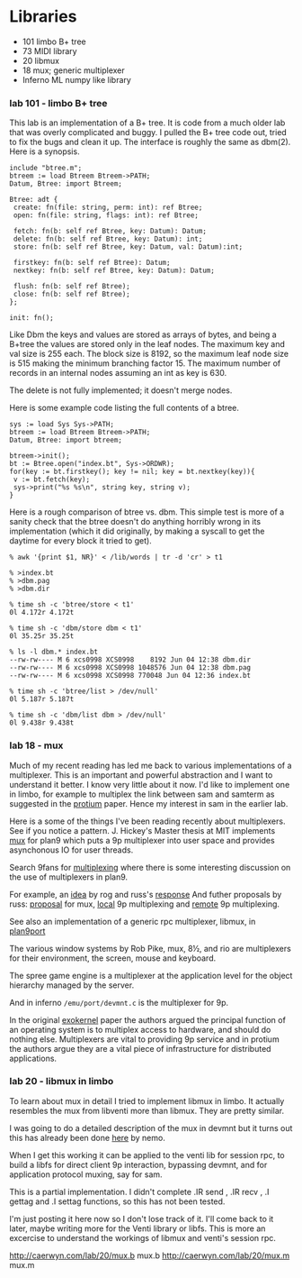 # Libraries
* 101 limbo B+ tree
* 73 MIDI library
* 20 libmux
* 18 mux; generic multiplexer
* Inferno ML numpy like library 

### lab 101 - limbo B+ tree
This lab is an implementation of a B+ tree. It is code from a much older lab that was overly complicated and buggy. I pulled the B+ tree code out, tried to fix the bugs and clean it up. The interface is roughly the same as dbm(2). Here is a synopsis.

	include "btree.m";
	btreem := load Btreem Btreem->PATH;
	Datum, Btree: import Btreem;
	
	Btree: adt {
	 create: fn(file: string, perm: int): ref Btree;
	 open: fn(file: string, flags: int): ref Btree;
	 
	 fetch: fn(b: self ref Btree, key: Datum): Datum;
	 delete: fn(b: self ref Btree, key: Datum): int;
	 store: fn(b: self ref Btree, key: Datum, val: Datum):int;
	
	 firstkey: fn(b: self ref Btree): Datum;
	 nextkey: fn(b: self ref Btree, key: Datum): Datum;
	
	 flush: fn(b: self ref Btree);
	 close: fn(b: self ref Btree);
	};
	
	init: fn();

Like Dbm the keys and values are stored as arrays of bytes, and being a B+tree the values are stored only in the leaf nodes. The maximum key and val size is 255 each. The block size is 8192, so the maximum leaf node size is 515 making the minimum branching factor 15. The maximum number of records in an internal nodes assuming an int as key is 630.

The delete is not fully implemented; it doesn't merge nodes.

Here is some example code listing the full contents of a btree.

	sys := load Sys Sys->PATH;
	btreem := load Btreem Btreem->PATH;
	Datum, Btree: import btreem;
	
	btreem->init();
	bt := Btree.open("index.bt", Sys->ORDWR);
	for(key := bt.firstkey(); key != nil; key = bt.nextkey(key)){
	 v := bt.fetch(key);
	 sys->print("%s %s\n", string key, string v);
	}

Here is a rough comparison of btree vs. dbm. This simple test is more of a sanity check that the btree doesn't do anything horribly wrong in its implementation (which it did originally, by making a syscall to get the daytime for every block it tried to get).

	% awk '{print $1, NR}' < /lib/words | tr -d 'cr' > t1
	
	% >index.bt
	% >dbm.pag
	% >dbm.dir
	
	% time sh -c 'btree/store < t1' 
	0l 4.172r 4.172t
	
	% time sh -c 'dbm/store dbm < t1'
	0l 35.25r 35.25t
	
	% ls -l dbm.* index.bt
	--rw-rw---- M 6 xcs0998 XCS0998    8192 Jun 04 12:38 dbm.dir
	--rw-rw---- M 6 xcs0998 XCS0998 1048576 Jun 04 12:38 dbm.pag
	--rw-rw---- M 6 xcs0998 XCS0998 770048 Jun 04 12:36 index.bt
	
	% time sh -c 'btree/list > /dev/null'
	0l 5.187r 5.187t
	
	% time sh -c 'dbm/list dbm > /dev/null'
	0l 9.438r 9.438t



### lab 18 - mux
Much of my recent reading has led me back to various
implementations of a multiplexer. This is an important and powerful
abstraction and I want to understand it better. I know very little about
it now.
I'd like to implement
one in limbo, for example to multiplex the link between sam and samterm
as suggested in the 
[protium](http://cm.bell-labs.com/who/cyoung/papers/hotos-final.pdf)
paper. Hence my interest in sam in the earlier lab.

Here is a some of the things I've been reading recently about multiplexers.
See if you notice a pattern.
J. Hickey's Master thesis at MIT implements
[mux](http://www.pdos.lcs.mit.edu/papers/plan9:jmhickey-meng.pdf)
for plan9 which puts a 9p multiplexer into user space and provides
asynchonous IO for user threads.

Search 9fans for
[multiplexing](http://groups.google.com/groups?hl=en&lr=&ie=ISO-8859-1&q=multiplexing&meta=group%3Dcomp.os.plan9) 
where there is some interesting discussion on the use of multiplexers in plan9.

For example, an 
[idea](http://groups.google.com/groups?hl=en&lr=&ie=UTF-8&frame=right&th=cacc1588716799cb&seekm=499f328d8dc6462edbadb7e4894feaf8%40vitanuova.com#s)
by rog and russ's
[response](http://groups.google.com/groups?hl=en&lr=&ie=UTF-8&selm=C9C19233.4D3B50B5%40mail.gmail.com)
And futher proposals by russ:
[proposal](http://groups.google.com/groups?q=g:thl264888595d&dq=&hl=en&lr=&ie=UTF-8&selm=70b1be7bf1a870538ecd7c40d8b83810%40plan9.bell-labs.com)
for mux, 
[local](http://groups.google.com/groups?q=russ+9p+auth&hl=en&lr=&ie=UTF-8&group=comp.os.plan9&selm=C6BFF847.5A05ABE1%40mail.gmail.com&rnum=6)
9p multiplexing and
[remote](http://groups.google.com/groups?q=russ+9p+auth&hl=en&lr=&ie=UTF-8&group=comp.os.plan9&selm=C6B52136.4C686BD7%40mail.gmail.com&rnum=2)
9p multiplexing.

See also an implementation of a generic rpc multiplexer, libmux, in
[plan9port](http://swtch.com/plan9port)

The various window systems by Rob Pike, mux, 8½, and rio are multiplexers
for their environment, the screen, mouse and keyboard.

The spree game engine is a multiplexer at the application level
for the object hierarchy managed by the server.

And in inferno `/emu/port/devmnt.c`
is the multiplexer for 9p.

In the original 
[exokernel](http://www.pdos.lcs.mit.edu/papers/hotos-jeremiad.ps)
paper the authors argued the principal
function of an operating system is to multiplex access to hardware,
and should do nothing else. Multiplexers are vital to providing
9p service and in protium the authors argue they are a vital
piece of infrastructure for distributed applications. 

### lab 20 - libmux in limbo
To learn about mux in detail I tried to implement libmux in
limbo. It actually resembles the mux from libventi more than libmux.
They are pretty similar.

I was going to do a detailed description of the mux in devmnt
but it turns out this has already been done 
[here](http://plan9.escet.urjc.es/usr/nemo/9.txt.gz)
by nemo.

When I get this working it can be applied
to the venti lib for session rpc, to build a libfs
for direct client 9p interaction, bypassing devmnt,
and for application protocol muxing, say for sam.

This is a partial implementation. I didn't complete
.IR send ,
.IR  recv ,
.I gettag 
and 
.I settag
functions, so
this has not been tested. 

I'm just posting it here now so I don't lose track of it.
I'll come back to it later, maybe writing more for the Venti library
or libfs. This is more an excercise to understand the workings of libmux
and venti's session rpc.

  http://caerwyn.com/lab/20/mux.b mux.b
  http://caerwyn.com/lab/20/mux.m mux.m
